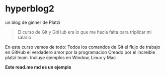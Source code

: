 
# hyperblog2
un blog de ginner de Platzi
> El curso de Git y GitHub era lo que me hacia falta para triplicar mi salario

En este curso vemos de todo:
Todos los comandos de Git
el flujo de trabajo en GitHub
el verdadero amor por la programacion 
Creado por el increible platzi team. 
Incluye ejemplos en Window, Linux y Mac 


**Este read.me md es un ejemplo**
